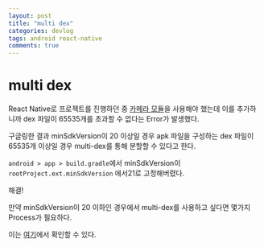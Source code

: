 ```yaml
---
layout: post
title: "multi dex"
categories: devlog
tags: android react-native
comments: true
---
```


# multi dex

React Native로 프로젝트를 진행하던 중 [카메라 모듈](https://github.com/react-native-community/react-native-camera)을 사용해야 했는데 이를 추가하니까 dex 파일이 65535개를 초과할 수 없다는 Error가 발생했다.

구글링한 결과 minSdkVersion이 20 이상일 경우 apk 파일을 구성하는 dex 파일이 65535개 이상일 경우 multi-dex를 통해 분할할 수 있다고 한다.

`android > app > build.gradle`에서 minSdkVersion이 `rootProject.ext.minSdkVersion` 에서21로 고정해버렸다.

해결!



만약 minSdkVersion이 20 이하인 경우에서 multi-dex를 사용하고 싶다면 몇가지 Process가 필요하다.

이는 [여기](https://stackoverflow.com/questions/44140496/how-do-i-enable-multidex-for-react-native)에서 확인할 수 있다.